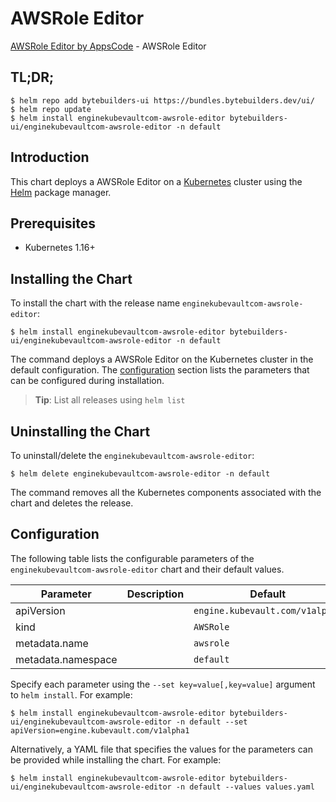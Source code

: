 # AWSRole Editor

[AWSRole Editor by AppsCode](https://byte.builders) - AWSRole Editor

## TL;DR;

```console
$ helm repo add bytebuilders-ui https://bundles.bytebuilders.dev/ui/
$ helm repo update
$ helm install enginekubevaultcom-awsrole-editor bytebuilders-ui/enginekubevaultcom-awsrole-editor -n default
```

## Introduction

This chart deploys a AWSRole Editor on a [Kubernetes](http://kubernetes.io) cluster using the [Helm](https://helm.sh) package manager.

## Prerequisites

- Kubernetes 1.16+

## Installing the Chart

To install the chart with the release name `enginekubevaultcom-awsrole-editor`:

```console
$ helm install enginekubevaultcom-awsrole-editor bytebuilders-ui/enginekubevaultcom-awsrole-editor -n default
```

The command deploys a AWSRole Editor on the Kubernetes cluster in the default configuration. The [configuration](#configuration) section lists the parameters that can be configured during installation.

> **Tip**: List all releases using `helm list`

## Uninstalling the Chart

To uninstall/delete the `enginekubevaultcom-awsrole-editor`:

```console
$ helm delete enginekubevaultcom-awsrole-editor -n default
```

The command removes all the Kubernetes components associated with the chart and deletes the release.

## Configuration

The following table lists the configurable parameters of the `enginekubevaultcom-awsrole-editor` chart and their default values.

|     Parameter      | Description |             Default             |
|--------------------|-------------|---------------------------------|
| apiVersion         |             | `engine.kubevault.com/v1alpha1` |
| kind               |             | `AWSRole`                       |
| metadata.name      |             | `awsrole`                       |
| metadata.namespace |             | `default`                       |


Specify each parameter using the `--set key=value[,key=value]` argument to `helm install`. For example:

```console
$ helm install enginekubevaultcom-awsrole-editor bytebuilders-ui/enginekubevaultcom-awsrole-editor -n default --set apiVersion=engine.kubevault.com/v1alpha1
```

Alternatively, a YAML file that specifies the values for the parameters can be provided while
installing the chart. For example:

```console
$ helm install enginekubevaultcom-awsrole-editor bytebuilders-ui/enginekubevaultcom-awsrole-editor -n default --values values.yaml
```
